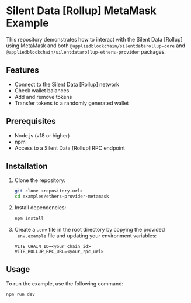 # Silent Data [Rollup] MetaMask Example

This repository demonstrates how to interact with the Silent Data [Rollup] using MetaMask and both `@appliedblockchain/silentdatarollup-core` and `@appliedblockchain/silentdatarollup-ethers-provider` packages.

## Features

- Connect to the Silent Data [Rollup] network
- Check wallet balances
- Add and remove tokens
- Transfer tokens to a randomly generated wallet

## Prerequisites

- Node.js (v18 or higher)
- npm
- Access to a Silent Data [Rollup] RPC endpoint

## Installation

1. Clone the repository:

   ```bash
   git clone <repository-url>
   cd examples/ethers-provider-metamask
   ```

2. Install dependencies:

   ```bash
   npm install
   ```

3. Create a `.env` file in the root directory by copying the provided `.env.example` file and updating your environment variables:

   ```plaintext
   VITE_CHAIN_ID=<your_chain_id>
   VITE_ROLLUP_RPC_URL=<your_rpc_url>
   ```

## Usage

To run the example, use the following command:

```bash
npm run dev
```
